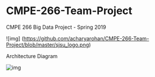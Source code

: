 # CMPE-266-Team-Project
CMPE 266 Big Data Project - Spring 2019

![img] (https://github.com/acharyarohan/CMPE-266-Team-Project/blob/master/sjsu_logo.png)

Architecture Diagram

![img](https://user-images.githubusercontent.com/33761930/56635961-278a4000-661c-11e9-9a4c-eafb0dc8676e.JPG)

